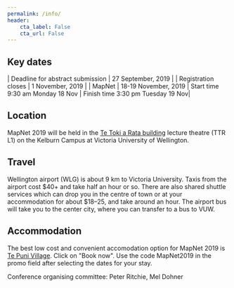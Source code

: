 ```yaml
---
permalink: /info/
header:
    cta_label: False
    cta_url: False
---
```


<span></span>

## Key dates

| Deadline for abstract submission | 27 September, 2019 |
| Registration closes | 1 November, 2019 |
| MapNet | 18-19 November, 2019 | Start time 9:30 am Monday 18 Nov | Finish time 3:30 pm Tuesday 19 Nov|

## Location

MapNet 2019 will be held in the [Te Toki a Rata building](https://goo.gl/maps/c8pcsTwHtF8RyR5u9) lecture theatre (TTR L1) on the Kelburn Campus at Victoria University of Wellington.

## Travel

Wellington airport (WLG) is about 9 km to Victoria University. Taxis from the airport cost $40+ and take half an hour or so. There are also shared shuttle services which can drop you in the centre of town or at your accommodation for about $18–25, and take around an hour. The airport bus will take you to the center city, where you can transfer to a bus to VUW.


## Accommodation

The best low cost and convenient accomodation option for MapNet 2019 is [Te Puni Village](https://www.mystudentvillage.com/nz/short-stays-newzealand/te-puni-village). Click on "Book now". Use the code MapNet2019 in the promo field after selecting the dates for your stay.


Conference organising committee:
Peter Ritchie, 
Mel Dohner
